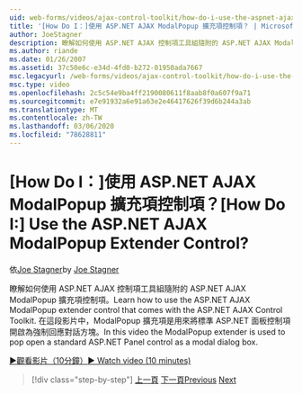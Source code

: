 ```yaml
---
uid: web-forms/videos/ajax-control-toolkit/how-do-i-use-the-aspnet-ajax-modalpopup-extender-control
title: '[How Do I：]使用 ASP.NET AJAX ModalPopup 擴充項控制項？ | Microsoft Docs'
author: JoeStagner
description: 瞭解如何使用 ASP.NET AJAX 控制項工具組隨附的 ASP.NET AJAX ModalPopup 擴充項控制項。 在這段影片中，會使用 ModalPopup 擴充項 。
ms.author: riande
ms.date: 01/26/2007
ms.assetid: 37c50e6c-e34d-4fd0-b272-01950ada7667
msc.legacyurl: /web-forms/videos/ajax-control-toolkit/how-do-i-use-the-aspnet-ajax-modalpopup-extender-control
msc.type: video
ms.openlocfilehash: 2c5c54e9ba4ff2190080611f8aab8f0a607f9a71
ms.sourcegitcommit: e7e91932a6e91a63e2e46417626f39d6b244a3ab
ms.translationtype: MT
ms.contentlocale: zh-TW
ms.lasthandoff: 03/06/2020
ms.locfileid: "78628811"
---
```

# <a name="how-do-i-use-the-aspnet-ajax-modalpopup-extender-control"></a><span data-ttu-id="3ec8d-105">[How Do I：]使用 ASP.NET AJAX ModalPopup 擴充項控制項？</span><span class="sxs-lookup"><span data-stu-id="3ec8d-105">[How Do I:] Use the ASP.NET AJAX ModalPopup Extender Control?</span></span>

<span data-ttu-id="3ec8d-106">依[Joe Stagner](https://github.com/JoeStagner)</span><span class="sxs-lookup"><span data-stu-id="3ec8d-106">by [Joe Stagner](https://github.com/JoeStagner)</span></span>

<span data-ttu-id="3ec8d-107">瞭解如何使用 ASP.NET AJAX 控制項工具組隨附的 ASP.NET AJAX ModalPopup 擴充項控制項。</span><span class="sxs-lookup"><span data-stu-id="3ec8d-107">Learn how to use the ASP.NET AJAX ModalPopup extender control that comes with the ASP.NET AJAX Control Toolkit.</span></span> <span data-ttu-id="3ec8d-108">在這段影片中，ModalPopup 擴充項是用來將標準 ASP.NET 面板控制項開啟為強制回應對話方塊。</span><span class="sxs-lookup"><span data-stu-id="3ec8d-108">In this video the ModalPopup extender is used to pop open a standard ASP.NET Panel control as a modal dialog box.</span></span>

[<span data-ttu-id="3ec8d-109">&#9654;觀看影片（10分鐘）</span><span class="sxs-lookup"><span data-stu-id="3ec8d-109">&#9654; Watch video (10 minutes)</span></span>](https://channel9.msdn.com/Blogs/ASP-NET-Site-Videos/how-do-i-use-the-aspnet-ajax-modalpopup-extender-control)

> [!div class="step-by-step"]
> <span data-ttu-id="3ec8d-110">[上一頁](how-do-i-use-the-aspnet-ajax-popup-control-extender.md)
> [下一頁](how-do-i-use-the-aspnet-ajax-alwaysvisible-control-extender.md)</span><span class="sxs-lookup"><span data-stu-id="3ec8d-110">[Previous](how-do-i-use-the-aspnet-ajax-popup-control-extender.md)
[Next](how-do-i-use-the-aspnet-ajax-alwaysvisible-control-extender.md)</span></span>
